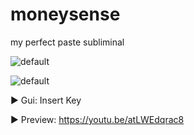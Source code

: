 # moneysense
my perfect paste subliminal

![default](https://pp.userapi.com/c846323/v846323164/1e2a06/9qUdnoWKy0w.jpg)

![default](https://pp.userapi.com/c847123/v847123049/1e0521/arFAx0-zxpY.jpg)

 ► Gui: Insert Key

 ► Preview: https://youtu.be/atLWEdqrac8
